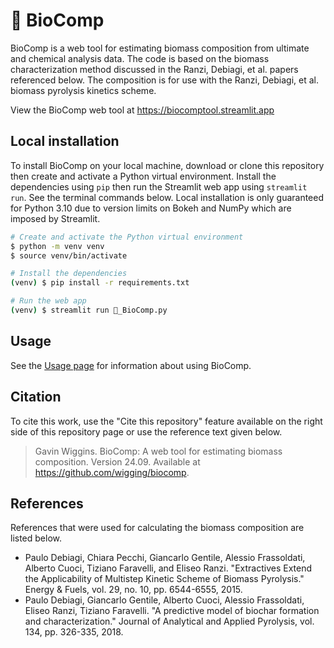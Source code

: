 # 🌳 BioComp

BioComp is a web tool for estimating biomass composition from ultimate and chemical analysis data. The code is based on the biomass characterization method discussed in the Ranzi, Debiagi, et al. papers referenced below. The composition is for use with the Ranzi, Debiagi, et al. biomass pyrolysis kinetics scheme.

View the BioComp web tool at https://biocomptool.streamlit.app

## Local installation

To install BioComp on your local machine, download or clone this repository then create and activate a Python virtual environment. Install the dependencies using `pip` then run the Streamlit web app using `streamlit run`. See the terminal commands below. Local installation is only guaranteed for Python 3.10 due to version limits on Bokeh and NumPy which are imposed by Streamlit.

```bash
# Create and activate the Python virtual environment
$ python -m venv venv
$ source venv/bin/activate

# Install the dependencies
(venv) $ pip install -r requirements.txt

# Run the web app
(venv) $ streamlit run 🌳_BioComp.py
```

## Usage

See the [Usage page](https://biocomptool.streamlit.app/Usage) for information about using BioComp.

## Citation

To cite this work, use the "Cite this repository" feature available on the right side of this repository page or use the reference text given below.

> Gavin Wiggins. BioComp: A web tool for estimating biomass composition. Version 24.09. Available at https://github.com/wigging/biocomp.

## References

References that were used for calculating the biomass composition are listed below.

- Paulo Debiagi, Chiara Pecchi, Giancarlo Gentile, Alessio Frassoldati, Alberto Cuoci, Tiziano Faravelli, and Eliseo Ranzi. "Extractives Extend the Applicability of Multistep Kinetic Scheme of Biomass Pyrolysis." Energy & Fuels, vol. 29, no. 10, pp. 6544-6555, 2015.
- Paulo Debiagi, Giancarlo Gentile, Alberto Cuoci, Alessio Frassoldati, Eliseo Ranzi, Tiziano Faravelli. "A predictive model of biochar formation and characterization." Journal of Analytical and Applied Pyrolysis, vol. 134, pp. 326-335, 2018.
